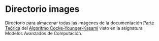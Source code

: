# Directorio images

Directorio para almacenar todas las imágenes de la documentación [Parte Teórica](https://github.com/alexbm98/CYK-MAC_2020-2021/tree/main/Parte%20Te%C3%B3rica) del [Algoritmo Cocke-Younger-Kasami](https://github.com/alexbm98/CYK-MAC_2020-2021/tree/main/Parte%20Pr%C3%A1ctica) visto en la asignatura Modelos Avanzados de Computación.
